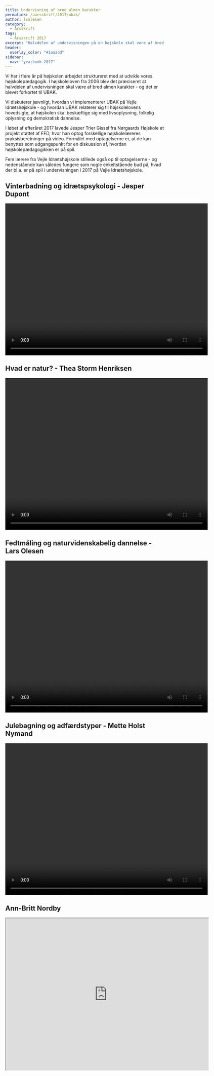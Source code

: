 ```yaml
---
title: Undervisning af bred almen karakter
permalink: /aarsskrift/2017/ubak/
author: lsolesen
category:
  - Årsskrift
tags:
  - Årsskrift 2017
excerpt: "Halvdelen af undervisningen på en højskole skal være af bred almen karakter. Se fem højskolelæreres bud på en praksisfortælling fra deres undervisning, hvor der er noget på spil; Jesper Dupont, Thea Storm Henriksen, Mette Holst Nymand, Ann-Britt Nordby og Lars Olesen."
header:
  overlay_color: "#1aa2dd"
sidebar:
  nav: "yearbook-2017"
---
```


Vi har i flere år på højskolen arbejdet struktureret med at udvikle vores højskolepædagogik. I højskoleloven fra 2006 blev det præciseret at halvdelen af undervisningen skal være af bred almen karakter - og det er blevet forkortet til UBAK.

Vi diskuterer jævnligt, hvordan vi implementerer UBAK på Vejle Idrætshøjskole - og hvordan UBAK relaterer sig til højskolelovens hovedsigte, at højskolen skal beskæftige sig med livsoplysning, folkelig oplysning og demokratisk dannelse.
 
I løbet af efteråret 2017 lavede Jesper Trier Gissel fra Nørgaards Højskole et projekt støttet af FFD, hvor han optog forskellige højskolelæreres praksisberetninger på video. Formålet med optagelserne er, at de kan benyttes som udgangspunkt for en diskussion af, hvordan højskolepædagogikken er på spil.

Fem lærere fra Vejle Idrætshøjskole stillede også op til optagelserne - og nedenstående kan således fungere som nogle enkeltstående bud på, hvad der bl.a. er på spil i undervisningen i 2017 på Vejle Idrætshøjskole.

## Vinterbadning og idrætspsykologi - Jesper Dupont

<video width="640" height="480" controls>
  <source src="/assets/images/yearbooks/2017/jesper-dupont.mp4" type="video/mp4">
  Din browser understøtter ikke video tagget.
</video>

## Hvad er natur? - Thea Storm Henriksen

<video width="640" height="480" controls>
  <source src="/assets/images/yearbooks/2017/thea-storm-henriksen.mp4" type="video/mp4">
  Din browser understøtter ikke video tagget.
</video>

## Fedtmåling og naturvidenskabelig dannelse - Lars Olesen

<video width="640" height="480" controls>
  <source src="/assets/images/yearbooks/2017/lars-olesen.mp4" type="video/mp4">
  Din browser understøtter ikke video tagget.
</video>

## Julebagning og adfærdstyper - Mette Holst Nymand

<video width="640" height="480" controls>
  <source src="/assets/images/yearbooks/2017/mette-holst-nymand.mp4" type="video/mp4">
  Din browser understøtter ikke video tagget.
</video>

## Ann-Britt Nordby

<iframe src="https://drive.google.com/file/d/1a5U6pPT019XC4viWTlLkWlN1Vsqaqklm/preview" width="640" height="480"></iframe>
